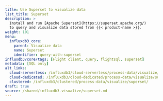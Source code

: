 ```yaml
---
title: Use Superset to visualize data
list_title: Superset
description: >
  Install and run [Apache Superset](https://superset.apache.org/)
  to query and visualize data stored from {{< product-name >}}.
weight: 101
menu:
  influxdb3_core:
    parent: Visualize data
    name: Superset
    identifier: query-with-superset
influxdb3/core/tags: [Flight client, query, flightsql, superset]
metadata: [SQL only]
alt_links:
  cloud-serverless: /influxdb3/cloud-serverless/process-data/visualize/superset/
  cloud-dedicated: /influxdb3/cloud-dedicated/process-data/visualize/superset/
  clustered: /influxdb3/clustered/process-data/visualize/superset/
draft: true 
source: /shared/influxdb3-visualize/superset.md
---
```


<!--
The content for this page is at content/shared/influxdb3-visualize/superset.md
-->
